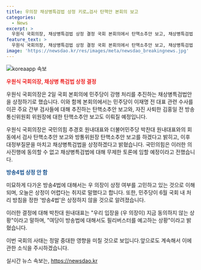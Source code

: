 ```yaml
---
title: 우의장 채상병특검법 상정 키로…검사 탄핵안 본회의 보고
categories:
  - News
excerpt: >
  우원식 국회의장, 채상병특검법 상정 결정 국회 본회의에서 탄핵소추안 보고, 채상병특검법 상정을 발표하며 국민의힘과 더불어민주당의 여야 합의가 이루어지지 않을 것으로 전망된다. 이에 대해 원내대표들은 의견을 제시하였으나 방송4법의 상정은 어려워 보인다고 밝혔다.
feature_text: >
  우원식 국회의장, 채상병특검법 상정 결정 국회 본회의에서 탄핵소추안 보고, 채상병특검법 상정을 발표하며 국민의힘과 더불어민주당의 여야 합의가 이루어지지 않을 것으로 전망된다. 이에 대해 원내대표들은 의견을 제시하였으나 방송4법의 상정은 어려워 보인다고 밝혔다.
image: 'https://newsdao.kr/res/images/meta/newsdao_breakingnews.jpg'
---
```


<p><img src="https://newsdao.kr/res/images/meta/newsdao_breakingnews.jpg" alt="koreaapp 속보" /></p>

<p><b><span style="color: #ee2323;">우원식 국회의장, 채상병 특검법 상정 결정</span></b></p>

<p>우원식 국회의장은 2일 국회 본회의에 민주당이 강행 처리를 추진하는 채상병특검법안을 상정하기로 했습니다. 이와 함께 본회의에서는 민주당이 이재명 전 대표 관련 수사를 이끈 주요 간부 검사들에 대해 추진하는 탄핵소추안 보고와, 자진 사퇴한 김홍일 전 방송통신위원회 위원장에 대한 탄핵소추안 보고도 이뤄질 예정입니다.</p>

<p>우원식 국회의장은 국민의힘 추경호 원내대표와 더불어민주당 박찬대 원내대표와의 회동에서 검사 탄핵소추안 보고와 방통위원장 탄핵소추안 보고를 하겠다고 밝히고, 이후 대정부질문을 마치고 채상병특검법을 상정하겠다고 밝혔습니다. 국민의힘은 이러한 의사진행에 동의할 수 없고 채상병특검법에 대해 무제한 토론에 임할 예정이라고 전했습니다.</p>

<p><b><span style="color: #1a5490;">방송4법 상정 안 함</span></b></p>

<p>미묘하게 다가온 방송4법에 대해서는 우 의장이 상정 여부를 고민하고 있는 것으로 이해되며, 오늘은 상정이 어렵다는 취지로 말했다고 합니다. 또한, 민주당이 6월 국회 내 처리 방침을 정한 '방송4법'은 상정하지 않을 것으로 알려졌습니다. </p>

<p>이러한 결정에 대해 박찬대 원내대표는 "우리 입장을 (우 의장이) 지금 동의하지 않는 상황"이라고 말하며, "여당이 방송법에 대해서도 필리버스터를 예고하는 상황"이라고 밝혔습니다. </p>

<p>이번 국회의 사태는 정말 중대한 영향을 미칠 것으로 보입니다.앞으로도 계속해서 이에 관한 소식을 주시하겠습니다.</p>
실시간 뉴스 속보는, <a href="https://newsdao.kr" rel="dofollow">https://newsdao.kr</a>


